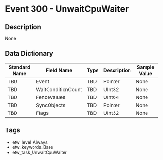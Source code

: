 # Event 300 - UnwaitCpuWaiter

## Description
None

## Data Dictionary
|Standard Name|Field Name|Type|Description|Sample Value|
|---|---|---|---|---|
|TBD|Event|TBD|Pointer|None|None|
|TBD|WaitConditionCount|TBD|UInt32|None|None|
|TBD|FenceValues|TBD|UInt64|None|None|
|TBD|SyncObjects|TBD|Pointer|None|None|
|TBD|Flags|TBD|UInt32|None|None|

## Tags
* etw_level_Always
* etw_keywords_Base
* etw_task_UnwaitCpuWaiter